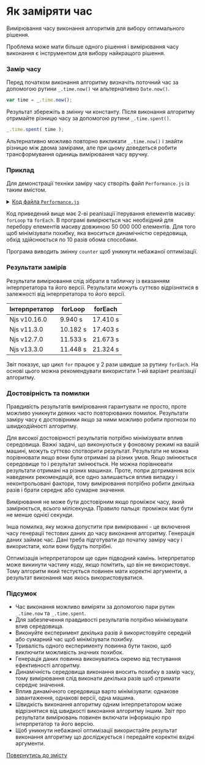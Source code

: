 # Як заміряти час

Вимірювання часу виконання алгоритмів для вибору оптимального рішення.

Проблема може мати більше одного рішення і вимірювання часу виконання є інструментом для вибору найкращого рішення.

### Замір часу

Перед початком виконання алгоритму визначіть поточний час за допомогою рутини `_.time.now()` чи альтернативно `Date.now()`.

``` js
var time = _.time.now();
```

Результат збережіть в змінну чи константу. Після виконання алгоритму отримайте різницю часу за допомогою рутини `_.time.spent()`.

```js
_.time.spent( time );
```

Альтернативно можливо повторно викликати `_.time.now()` і знайти різницю між двома замірами, але при цьому доведеться робити трансформування одиниць вимірювання часу вручну.

### Приклад

Для демонстрації техніки заміру часу створіть файл `Performance.js` із таким вмістом.

<details>
<summary><u>Код файла <code>Performance.js</code></u></summary>

``` js
let _ = require( 'wTools' );
let times = 10;
let size = 50000000;
let array = new U8x( size );

var counter = 0;
var time = _.time.now();
for( let i = times ; i > 0; i-- )
var result = forLoop( array, () => counter += 1 );
console.log( `For loop took ${_.time.spent( time )} on Njs ${process.version}` );
console.info( `Output ${counter} to avoid unwanted optimization` );

var counter = 0;
var time = _.time.now();
for( let i = times ; i > 0; i-- )
var result = forEach( array, () => counter += 1 );
console.log( `For each took ${_.time.spent( time )} on Njs ${process.version}` );
console.info( `Output ${counter} to avoid unwanted optimization` );

function forLoop( src, onEach )
{
  for( let k = 0 ; k < src.length ; k++ )
  onEach( src[ k ], k, src );
  return src
}

function forEach( src, onEach )
{
  src.forEach( ( e, k, src ) => onEach( e, k, src ) );
  return src;
}

```

</details>

Код приведений вище має 2-ві реалізації ітерування елементів масиву: `forLoop` та `forEach`. В програмі вимірюється час необхідний для перебору елементів масиву довжиною 50 000 000 елементів. Для того щоб мінімізувати похибку, яка вноситься динамічністю середовища, обхід здійснюється по 10 разів обома способами.

Програма виводить змінну `counter` щоб уникнути небажаної оптимізації.

### Результати замірів

Результати вимірювання слід зібрати в табличку із вказанням інтерпретатора та його версії. Результати можуть суттєво відрізнятися в залежності від інтерпретатора то його версії.

| Інтерпретатор | forLoop  | forEach  |
|---------------|----------|----------|
| Njs v10.16.0  | 9.940 s  | 17.410 s |
| Njs v11.3.0   | 10.182 s | 17.403 s |
| Njs v12.7.0   | 11.533 s | 21.673 s |
| Njs v13.3.0   | 11.448 s | 21.324 s |
Звіт показує, що цикл `for` працює у 2 рази швидше за рутину `forEach`. На основі цього можна рекомендувати використати 1-ий варіант реалізації алгоритму.

### Достовірність та помилки

Правдивість результатів вимірювання гарантувати не просто, проте можливо уникнути деяких часто повторюваних помилок. Результати заміру часу є достовірними якщо за ними можливо робити прогнози по швидкодійності алгоритму.

Для високої достовірності результатів потрібно мінімізувати вплив середовища. Важкі задачі, що виконуються у фоновому режимі на вашій машині, можуть суттєво спотворити результат. Результати не можна порівнювати якщо вони були отримані за різних умов. Якщо змінюється середовище то і результат змінюється. Не можна порівнювати результати отримані на різних машинах. Проте, попри дотримання всіх наведених рекомендацій, все одно залишається вплив випадку і неконтрольовані фактори, тому вимірювання потрібно робити декілька разів і брати середнє або сумарне значення.

Вимірювання не може бути достовірним якщо проміжок часу, який замірюється, всього мілісекунда. Правило пальця: проміжок має бути не менше однієї секунди.

Інша помилка, яку можна допустити при вимірюванні - це включення часу генерації тестових даних до часу виконання алгоритму. Генерація даних займає час. Дані треба підготувати до початку заміру часу і використати, коли вони будуть потрібні.

Оптимізація інтерпретатором ще один підводний камінь. Інтерпретатор може викинути частину коду, якщо помітить, що він не використовує. Тому алгоритм який тестується повинен мати коректні аргументи, а результат виконання має якось використовуватися.

### Підсумок

- Час виконання можливо виміряти за допомогою пари рутин `_.time.now` та `_.time.spent`.
- Для забезпечення правдивості результатів потрібно мінімізувати влив середовища.
- Виконуйте експеримент декілька разів й використовуйте середній або сумарний час щоб мінімізувати похибку.
- Тривалість одного експерименту повинна бути такою, щоб виключити можливість значних похибок.
- Генерація даних повинна виконуватись окремо від тестування ефективності алгоритму.
- Динамічність середовища виконання вносить похибку в замір часу, тому вимірювання слід виконати декілька разів щоб отримати середнє значення.
- Вплив динамічного середовища варто мінімізувати: однакове завантаження, однакові версії, одна машина.
- Швидкість виконання алгоритму одним інтерпретатором може відрізнятися від швидкості виконання алгоритму іншим. Звіт про результати вимірювань повинен включати інформацію про інтерпретатор та його версію.
- Щоб уникнути небажаної оптимізації використайте результат виконання алгоритму що досліджується і передайте коректні вхідні аргументи.

[Повернутись до змісту](../README.md#туторіали)
